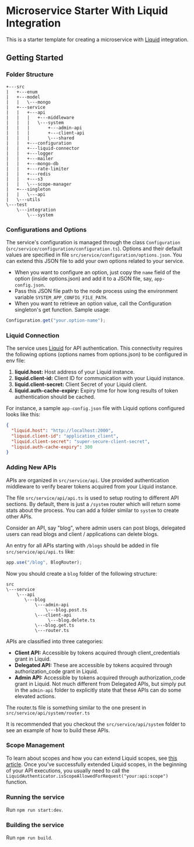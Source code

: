 # Microservice Starter With Liquid Integration

This is a starter template for creating a microservice with [Liquid](https://github.com/shrihari-prakash/liquid) integration.

## Getting Started

### Folder Structure

```
+---src
|   +---enum
|   +---model
|   |   \---mongo
|   +---service
|   |   +---api
|   |   |   +---middleware
|   |   |   \---system
|   |   |       +---admin-api
|   |   |       +---client-api
|   |   |       \---shared
|   |   +---configuration
|   |   +---liquid-connector
|   |   +---logger
|   |   +---mailer
|   |   +---mongo-db
|   |   +---rate-limiter
|   |   +---redis
|   |   +---s3
|   |   \---scope-manager
|   +---singleton
|   |   \---api
|   \---utils
\---test
    \---integration
        \---system
```

### Configurations and Options

The service's configuration is managed through the class `Configuration` (`src/service/configuration/configuration.ts`). Options and their default values are specified in file `src/service/configuration/options.json`. You can extend this JSON file to add your own options related to your service.

- When you want to configure an option, just copy the `name` field of the option (inside options.json) and add it to a JSON file, say, `app-config.json`.
- Pass this JSON file path to the node process using the environment variable `SYSTEM_APP_CONFIG_FILE_PATH`.
- When you want to retrieve an option value, call the Configuration singleton's get function. Sample usage:

```js
Configuration.get("your.option-name");
```

### Liquid Connection

The service uses [Liquid](https://github.com/shrihari-prakash/liquid) for API authentication. This connectivity requires the following options (options names from options.json) to be configured in env file:

1. **liquid.host:** Host address of your Liquid instance.
2. **liquid.client-id:** Client ID for communication with your Liquid instance.
3. **liquid.client-secret:** Client Secret of your Liquid client.
4. **liquid.auth-cache-expiry:** Expiry time for how long results of token authentication should be cached.

For instance, a sample `app-config.json` file with Liquid options configured looks like this:

```json
{
  "liquid.host": "http://localhost:2000",
  "liquid.client-id": "application_client",
  "liquid.client-secret": "super-secure-client-secret",
  "liquid.auth-cache-expiry": 300
}
```

### Adding New APIs

APIs are organized in `src/service/api`. Use provided authentication middleware to verify bearer tokens acquired from your Liquid instance.

The file `src/service/api/api.ts` is used to setup routing to different API sections. By default, there is just a `/system` router which will return some stats about the process. You can add a folder similar to `system` to create other APIs.

Consider an API, say "blog", where admin users can post blogs, delegated users can read blogs and client / applications can delete blogs.

An entry for all APIs starting with `/blogs` should be added in file `src/service/api/api.ts` like:

```ts
app.use("/blog", BlogRouter);
```

Now you should create a `blog` folder of the following structure:

```
src
\---service
    \---api
       \---blog
           \---admin-api
               \---blog.post.ts
           \---client-api
                \---blog.delete.ts
           \---blog.get.ts
           \---router.ts
```

APIs are classified into three categories:

- **Client API:** Accessible by tokens acquired through client_credentials grant in Liquid.
- **Delegated API:** These are accessible by tokens acquired through authorization_code grant in Liquid.
- **Admin API:** Accessible by tokens acquired through authorization_code grant in Liquid. Not much different from Delegated APIs, but simply put in the `admin-api` folder to explicitly state that these APIs can do some elevated actions.

The router.ts file is something similar to the one present in `src/service/api/system/router.ts`

It is recommended that you checkout the `src/service/api/system` folder to see an example of how to build these APIs.

### Scope Management

To learn about scopes and how you can extend Liquid scopes, see [this article](https://github.com/shrihari-prakash/liquid/wiki/Understanding-Access-Control-and-Integrating-with-Other-Microservices). Once you've successfully extended Liquid scopes, in the beginning of your API executions, you usually need to call the `LiquidAuthenticator.isScopeAllowedForRequest("your:api:scope")` function.

### Running the service

Run `npm run start:dev`.

### Building the service

Run `npm run build`.

